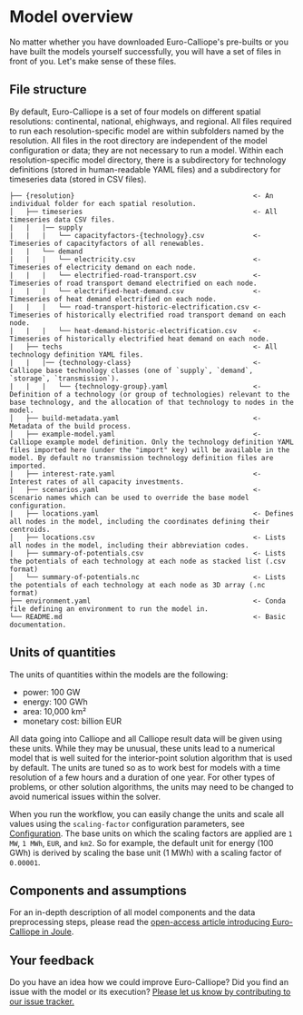 # Model overview

No matter whether you have downloaded Euro-Calliope's pre-builts or you have built the models yourself successfully, you will have a set of files in front of you. Let's make sense of these files.

## File structure

By default, Euro-Calliope is a set of four models on different spatial resolutions: continental, national, ehighways, and regional.
All files required to run each resolution-specific model are within subfolders named by the resolution.
All files in the root directory are independent of the model configuration or data; they are not necessary to run a model.
Within each resolution-specific model directory, there is a subdirectory for technology definitions (stored in human-readable YAML files) and a subdirectory for timeseries data (stored in CSV files).

```
├── {resolution}                                            <- An individual folder for each spatial resolution.
│   ├── timeseries                                          <- All timeseries data CSV files.
|   |   |── supply
|   |   |   └── capacityfactors-{technology}.csv            <- Timeseries of capacityfactors of all renewables.
|   |   └── demand
|   |   |   └── electricity.csv                             <- Timeseries of electricity demand on each node.
|   |   |   └── electrified-road-transport.csv              <- Timeseries of road transport demand electrified on each node.
|   |   |   └── electrified-heat-demand.csv                 <- Timeseries of heat demand electrified on each node.
|   |   |   └── road-transport-historic-electrification.csv <- Timeseries of historically electrified road transport demand on each node.
|   |   |   └── heat-demand-historic-electrification.csv    <- Timeseries of historically electrified heat demand on each node.
|   ├── techs                                               <- All technology definition YAML files.
|   |   |── {technology-class}                              <- Calliope base technology classes (one of `supply`, `demand`, `storage`, `transmission`).
|   |   |   └── {technology-group}.yaml                     <- Definition of a technology (or group of technologies) relevant to the base technology, and the allocation of that technology to nodes in the model.
│   ├── build-metadata.yaml                                 <- Metadata of the build process.
│   ├── example-model.yaml                                  <- Calliope example model definition. Only the technology definition YAML files imported here (under the "import" key) will be available in the model. By default no transmission technology definition files are imported.
|   ├── interest-rate.yaml                                  <- Interest rates of all capacity investments.
|   ├── scenarios.yaml                                      <- Scenario names which can be used to override the base model configuration.
|   ├── locations.yaml                                      <- Defines all nodes in the model, including the coordinates defining their centroids.
│   ├── locations.csv                                       <- Lists all nodes in the model, including their abbreviation codes.
|   ├── summary-of-potentials.csv                           <- Lists the potentials of each technology at each node as stacked list (.csv format)
│   └── summary-of-potentials.nc                            <- Lists the potentials of each technology at each node as 3D array (.nc format)
├── environment.yaml                                        <- Conda file defining an environment to run the model in.
└── README.md                                               <- Basic documentation.
```

## Units of quantities

The units of quantities within the models are the following:

* power: 100 GW
* energy: 100 GWh
* area: 10,000 km²
* monetary cost: billion EUR

All data going into Calliope and all Calliope result data will be given using these units.
While they may be unusual, these units lead to a numerical model that is well suited for the interior-point solution algorithm that is used by default.
The units are tuned so as to work best for models with a time resolution of a few hours and a duration of one year.
For other types of problems, or other solution algorithms, the units may need to be changed to avoid numerical issues within the solver.

When you run the workflow, you can easily change the units and scale all values using the `scaling-factor` configuration parameters, see [Configuration](../workflow/customisation.md#configuration).
The base units on which the scaling factors are applied are `1 MW`, `1 MWh`, `EUR`, and `km2`.
So for example, the default unit for energy (100 GWh) is derived by scaling the base unit (1 MWh) with a scaling factor of `0.00001`.

## Components and assumptions

For an in-depth description of all model components and the data preprocessing steps, please read the [open-access article introducing Euro-Calliope in Joule](https://doi.org/10.1016/j.joule.2020.07.018).

## Your feedback

Do you have an idea how we could improve Euro-Calliope? Did you find an issue with the model or its execution? [Please let us know by contributing to our issue tracker.](https://github.com/calliope-project/euro-calliope/issues/new/choose)
